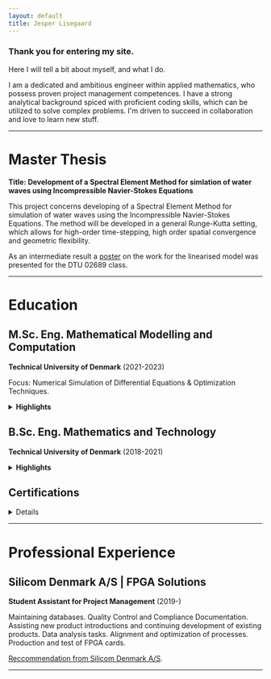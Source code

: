 ```yaml
---
layout: default
title: Jesper Lisegaard
---
```



### Thank you for entering my site. 

Here I will tell a bit about myself, and what I do. 

I am a dedicated and ambitious engineer within applied mathematics, who possess proven project management competences. I have a strong analytical background spiced with proficient coding skills, which can be utilized to solve complex problems. I'm driven to succeed in collaboration and love to learn new stuff. 

* * *

# Master Thesis

**Title: Development of a Spectral Element Method for simlation of water waves using Incompressible Navier-Stokes Equations**

This project concerns developing of a Spectral Element Method for simulation of water waves using the Incompressible Navier-Stokes Equations. The method will be developed in a general Runge-Kutta setting, which allows for high-order time-stepping, high order spatial convergence and geometric flexibility. 

As an intermediate result a [poster](./NSE_Poster_linear.html) on the work for the linearised model was presented for the DTU 02689 class. 

* * *

# Education

## <a>M.Sc. Eng. Mathematical Modelling and Computation<a>

**Technical University of Denmark** (2021-2023)
 
Focus: Numerical Simulation of Differential Equations & Optimization Techniques.

<details>
  <summary><strong>Highlights</strong></summary>
  <details>
    <summary><strong>02689 - Advanced Numerical Methods for Differential Equations</strong></summary>
    <p> Grade: 12 (A) </p>
    <p> Spectral Methods for solving differential equations and flexible multidomain methods like Discontinuous Galerkin FEM and Spectral Element Methods. Introduced to data-driven Scientific Machine Learning methods. </p>
  </details>

  <details>
    <summary><strong>02506 - Advanced image analysis</strong></summary>
    <p> Grade: 12 (A) </p>
    <p> Advanced methods and models for analyzing image data, and different applications of these techniques. Conventional methods and Machine Learning/Neural Network-based methods. </p>
  </details>

  <details>
    <summary><strong>01622 - Advanced dynamical systems: applications in science and engineering</strong></summary>
    <p> Grade: 12 (A) </p>
    <p> Theoretical and practical techniques to analyze simple and complex networked systems and nonlinear oscillations with engineering applications.  The analysis of dynamics characterized by periodic to aperiodic nonlinear oscillations, chaotic dynamics, and stochastic fluctuations. </p>
  </details>
</details>

<p>  </p>


## <a>B.Sc. Eng. Mathematics and Technology<a>

**Technical University of Denmark** (2018-2021)

<details>
  <summary><strong>Highlights</strong></summary>
  <details>
    <summary><strong>01227 - Graph theory</strong></summary>
    <p> Grade: 12 (A) </p>
    <p> Introduction to results and proof techniques in graph theory, in particular in connection with networks algorithms. </p>
  </details>

  <details>
    <summary><strong>02526 - Mathematical modeling</strong></summary>
    <p> Grade: 12 (A) </p>
    <p> Setting up mathematical models, carry out simulations and calculations on these models, and perform a critical analysis and report the obtained results. </p>
  </details>
</details>

<p>  </p>

## <a>Certifications <a>

<details>
  <summary><strong>ISO 21500 Certified</strong> (2019)</summary>

  Project Management certification. [Diploma](./PMdiploma.html).

  <details>
    <summary><strong>42430 - Project Management</strong></summary>
    <p> Grade: 12 (A) </p>
    <p> Prepares one for active participattion in projects and critically and appropriately apply project management tools, concepts, models and theories in practice. Opens for  the opportunity to be certified according to the international project management standard (ISO 21500). </p>
  </details>
</details>

<p>  </p>

* * *

# Professional Experience

## <a>Silicom Denmark A/S | FPGA Solutions<a>

**Student Assistant for Project Management** (2019-)

Maintaining databases. Quality Control and Compliance Documentation. Assisting new product introductions and continuing development of existing products. Data analysis tasks. Alignment and optimization of processes. Production and test of FPGA cards.

[Reccommendation from Silicom Denmark A/S](./Silicom.html).
* * *



<!---
Text can be **bold**, _italic_, or ~~strikethrough~~.

[Link to another page](./another-page.html).

There should be whitespace between paragraphs.

There should be whitespace between paragraphs. We recommend including a README, or a file with information about your project.

# Header 1

This is a normal paragraph following a header. GitHub is a code hosting platform for version control and collaboration. It lets you and others work together on projects from anywhere.

## Header 2

> This is a blockquote following a header.
>
> When something is important enough, you do it even if the odds are not in your favor.

### Header 3

```js
// Javascript code with syntax highlighting.
var fun = function lang(l) {
  dateformat.i18n = require('./lang/' + l)
  return true;
}
```

```ruby
# Ruby code with syntax highlighting
GitHubPages::Dependencies.gems.each do |gem, version|
  s.add_dependency(gem, "= #{version}")
end
```

#### Header 4

*   This is an unordered list following a header.
*   This is an unordered list following a header.
*   This is an unordered list following a header.

##### Header 5

1.  This is an ordered list following a header.
2.  This is an ordered list following a header.
3.  This is an ordered list following a header.

###### Header 6

| head1        | head two          | three |
|:-------------|:------------------|:------|
| ok           | good swedish fish | nice  |
| out of stock | good and plenty   | nice  |
| ok           | good `oreos`      | hmm   |
| ok           | good `zoute` drop | yumm  |

### There's a horizontal rule below this.

* * *

### Here is an unordered list:

*   Item foo
*   Item bar
*   Item baz
*   Item zip

### And an ordered list:

1.  Item one
1.  Item two
1.  Item three
1.  Item four

### And a nested list:

- level 1 item
  - level 2 item
  - level 2 item
    - level 3 item
    - level 3 item
- level 1 item
  - level 2 item
  - level 2 item
  - level 2 item
- level 1 item
  - level 2 item
  - level 2 item
- level 1 item

### Small image

![Octocat](https://github.githubassets.com/images/icons/emoji/octocat.png)

### Large image

![Branching](https://guides.github.com/activities/hello-world/branching.png)


### Definition lists can be used with HTML syntax.

<dl>
<dt>Name</dt>
<dd>Godzilla</dd>
<dt>Born</dt>
<dd>1952</dd>
<dt>Birthplace</dt>
<dd>Japan</dd>
<dt>Color</dt>
<dd>Green</dd>
</dl>

```
Long, single-line code blocks should not wrap. They should horizontally scroll if they are too long. This line should be long enough to demonstrate this.
```

```
The final element.
```
--->

